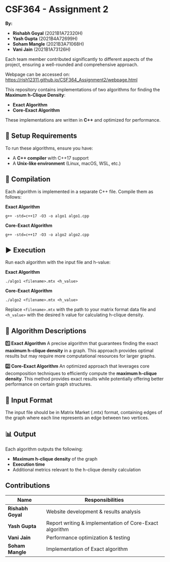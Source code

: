 # CSF364 - Assignment 2

**By:**
* **Rishabh Goyal** (2021B1A72320H)
* **Yash Gupta** (2021B4A72699H)
* **Soham Mangle** (2021B3A71068H)
* **Vani Jain** (2021B1A73126H)

Each team member contributed significantly to different aspects of the project, ensuring a well-rounded and comprehensive approach.

Webpage can be accessed on: https://rish12311.github.io/CSF364_Assignment2/webpage.html

This repository contains implementations of two algorithms for finding the **Maximum h-Clique Density**:
* **Exact Algorithm**
* **Core-Exact Algorithm**

These implementations are written in **C++** and optimized for performance.

## 📌 Setup Requirements

To run these algorithms, ensure you have:
* A **C++ compiler** with C++17 support
* A **Unix-like environment** (Linux, macOS, WSL, etc.)

## 🚀 Compilation

Each algorithm is implemented in a separate C++ file. Compile them as follows:

**Exact Algorithm**
```
g++ -std=c++17 -O3 -o algo1 algo1.cpp
```

**Core-Exact Algorithm**
```
g++ -std=c++17 -O3 -o algo2 algo2.cpp
```

## ▶️ Execution

Run each algorithm with the input file and h-value:

**Exact Algorithm**
```
./algo1 <filename>.mtx <h_value>
```

**Core-Exact Algorithm**
```
./algo2 <filename>.mtx <h_value>
```

Replace `<filename>.mtx` with the path to your matrix format data file and `<h_value>` with the desired h value for calculating h-clique density.

## 📖 Algorithm Descriptions

**1️⃣ Exact Algorithm**
A precise algorithm that guarantees finding the exact **maximum h-clique density** in a graph. This approach provides optimal results but may require more computational resources for larger graphs.

**2️⃣ Core-Exact Algorithm**
An optimized approach that leverages core decomposition techniques to efficiently compute the **maximum h-clique density**. This method provides exact results while potentially offering better performance on certain graph structures.

## 📂 Input Format

The input file should be in Matrix Market (.mtx) format, containing edges of the graph where each line represents an edge between two vertices.

## 📊 Output

Each algorithm outputs the following:
* **Maximum h-clique density** of the graph
* **Execution time**
* Additional metrics relevant to the h-clique density calculation

## Contributions

| **Name** | **Responsibilities** |
|----------|----------------------|
| **Rishabh Goyal** | Website development & results analysis |
| **Yash Gupta** | Report writing & implementation of Core-Exact algorithm |
| **Vani Jain** | Performance optimization & testing |
| **Soham Mangle** | Implementation of Exact algorithm |
